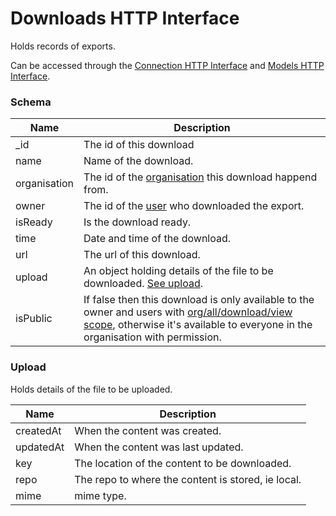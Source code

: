 ---
---

# Downloads HTTP Interface

Holds records of exports.

Can be accessed through the [Connection HTTP Interface](../http-connection) and [Models HTTP Interface](../http-models).

### Schema

Name | Description
--- | ---
_id | The id of this download
name | Name of the download.
organisation | The id of the [organisation](../http-organisations#schema) this download happend from.
owner | The id of the [user](../http-users#schema) who downloaded the export.
isReady | Is the download ready.
time | Date and time of the download.
url | The url of this download.
upload | An object holding details of the file to be downloaded. [See upload](#upload).
isPublic | If false then this download is only available to the owner and users with [org/all/download/view scope](../http-roles/#organisation-scopes), otherwise it's available to everyone in the organisation with permission.

### Upload

Holds details of the file to be uploaded.

Name | Description
--- | ---
createdAt | When the content was created.
updatedAt | When the content was last updated.
key | The location of the content to be downloaded.
repo | The repo to where the content is stored, ie local.
mime | mime type.


